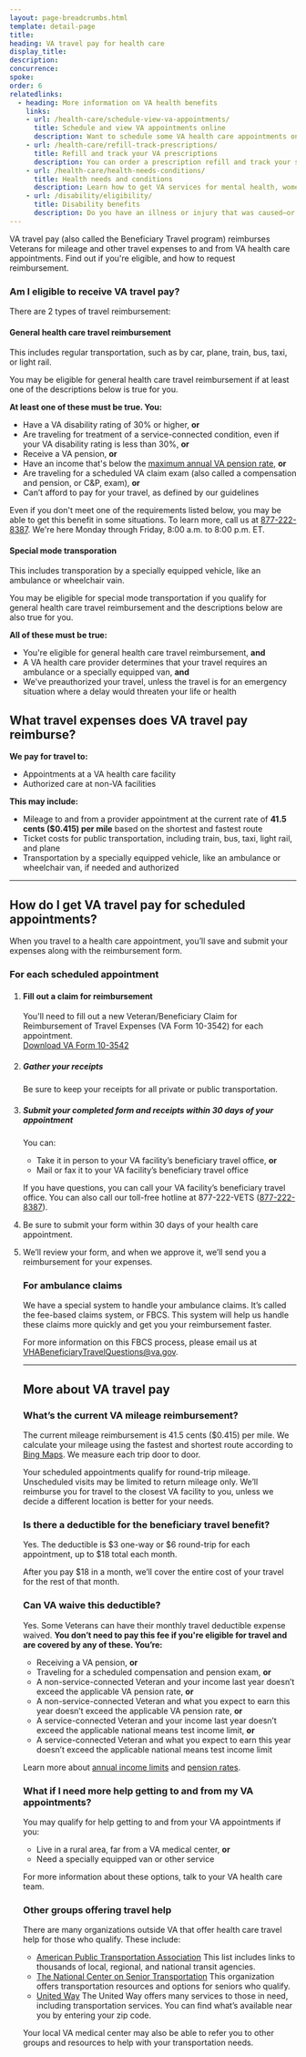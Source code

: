 ```yaml
---
layout: page-breadcrumbs.html
template: detail-page
title: 
heading: VA travel pay for health care 
display_title: 
description: 
concurrence: 
spoke: 
order: 6
relatedlinks:
  - heading: More information on VA health benefits
    links:
    - url: /health-care/schedule-view-va-appointments/
      title: Schedule and view VA appointments online
      description: Want to schedule some VA health care appointments online? You can do that, view your appointments, and more.
    - url: /health-care/refill-track-prescriptions/
      title: Refill and track your VA prescriptions
      description: You can order a prescription refill and track your shipment online.
    - url: /health-care/health-needs-conditions/  
      title: Health needs and conditions
      description: Learn how to get VA services for mental health, women’s health, and other specific needs.
    - url: /disability/eligibility/  
      title: Disability benefits
      description: Do you have an illness or injury that was caused—or made worse—by your active-duty service? Find out if you can get disability compensation (monthly payments) from VA.
---
```


<div class="va-introtext">
  
VA travel pay (also called the Beneficiary Travel program) reimburses Veterans for mileage and other travel expenses to and from VA health care appointments. Find out if you're eligible, and how to request reimbursement.

</div>

<div class="feature" markdown="1">

### Am I eligible to receive VA travel pay?

There are 2 types of travel reimbursement:

#### General health care travel reimbursement

This includes regular transportation, such as by car, plane, train, bus, taxi, or light rail. 

You may be eligible for general health care travel reimbursement if at least one of the descriptions below is true for you.

**At least one of these must be true. You:**

- Have a VA disability rating of 30% or higher, **or**
- Are traveling for treatment of a service-connected condition, even if your VA disability rating is less than 30%, **or**
- Receive a VA pension, **or**
- Have an income that's below the [maximum annual VA pension rate](/pension/veterans-pension-rates/), **or**
- Are traveling for a scheduled VA claim exam (also called a compensation and pension, or C&P, exam), **or** 
- Can’t afford to pay for your travel, as defined by our guidelines

Even if you don't meet one of the requirements listed below, you may be able to get this benefit in some situations. To learn more, call us at <a href="tel:+18772228387">877-222-8387</a>. We're here Monday through Friday, 8:00 a.m. to 8:00 p.m. ET.

#### Special mode transporation

This includes transporation by a specially equipped vehicle, like an ambulance or wheelchair vain.

You may be eligible for special mode transportation if you qualify for general health care travel reimbursement and the descriptions below are also true for you.

**All of these must be true:**

- You're eligible for general health care travel reimbursement, **and**
-	A VA health care provider determines that your travel requires an ambulance or a specially equipped van, **and** 
-	We've preauthorized your travel, unless the travel is for an emergency situation where a delay would threaten your life or health

</div>

## What travel expenses does VA travel pay reimburse?

**We pay for travel to:**
- Appointments at a VA health care facility
- Authorized care at non-VA facilities

**This may include:**
-	Mileage to and from a provider appointment at the current rate of **41.5 cents ($0.415) per mile** based on the shortest and fastest route
-	Ticket costs for public transportation, including train, bus, taxi, light rail, and plane
-	Transportation by a specially equipped vehicle, like an ambulance or wheelchair van, if needed and authorized

------

## How do I get VA travel pay for scheduled appointments?

When you travel to a health care appointment, you’ll save and submit your expenses along with the reimbursement form. 

### For each scheduled appointment

<ol class="process">
<li class="process-step list-one">
  
#### Fill out a claim for reimbursement

You'll need to fill out a new Veteran/Beneficiary Claim for Reimbursement of Travel Expenses (VA Form 10-3542) for each appointment. <br>
[Download VA Form 10-3542](https://www.va.gov/vaforms/medical/pdf/vha-10-3542-fill.pdf)  

</li>

<li class="process-step list-two">

##### Gather your receipts

Be sure to keep your receipts for all private or public transportation.

</li>

<li class="process-step list-three">

##### Submit your completed form and receipts within 30 days of your appointment

You can:

-	Take it in person to your VA facility’s beneficiary travel office, **or**
-	Mail or fax it to your VA facility’s beneficiary travel office

If you have questions, you can call your VA facility’s beneficiary travel office. 
You can also call our toll-free hotline at 877-222-VETS (<a href="tel:+18772228387">877-222-8387</a>).

</li>

<li class="process-step list-four">
  
Be sure to submit your form within 30 days of your health care appointment.  

</li>

<li class="process-step list-five">
  
We’ll review your form, and when we approve it, we’ll send you a reimbursement for your expenses.  


### For ambulance claims

We have a special system to handle your ambulance claims. It’s called the fee-based claims 
system, or FBCS. This system will help us handle these claims more quickly and get you your reimbursement faster.

For more information on this FBCS process, please email us at <a href="mailto:VHABeneficiaryTravelQuestions@va.gov">VHABeneficiaryTravelQuestions@va.gov</a>.

------

## More about VA travel pay

### What’s the current VA mileage reimbursement?

The current mileage reimbursement is 41.5 cents ($0.415) per mile. We calculate 
your mileage using the fastest and shortest route according to [Bing Maps](https://www.bing.com/maps?FORM=LGCYVD). 
We measure each trip door to door. 

Your scheduled appointments qualify for round-trip mileage. Unscheduled visits may be 
limited to return mileage only. We’ll reimburse you for travel to the closest VA facility to you, 
unless we decide a different location is better for your needs.

### Is there a deductible for the beneficiary travel benefit?

Yes. The deductible is $3 one-way or $6 round-trip for each appointment, up to $18 total each month.

After you pay $18 in a month, we’ll cover the entire cost of your travel for the rest of that month.

### Can VA waive this deductible?

Yes. Some Veterans can have their monthly travel deductible expense waived. 
**You don’t need to pay this fee if you're eligible for travel and are covered by any of these. You’re:**

-	Receiving a VA pension, **or**
-	Traveling for a scheduled compensation and pension exam, **or**
-	A non-service-connected Veteran and your income last year doesn’t exceed the applicable VA pension rate, **or**
-	A non-service-connected Veteran and what you expect to earn this year doesn’t exceed the applicable VA pension rate, **or**
-	A service-connected Veteran and your income last year doesn’t exceed the applicable national means test income limit, **or**
-	A service-connected Veteran and what you expect to earn this year doesn’t exceed the applicable national means test 
income limit 

Learn more about [annual income limits](https://www.va.gov/opa/pressrel/pressrelease.cfm?id=2684) and 
[pension rates](https://www.benefits.va.gov/pension/current_rates_veteran_pen.asp).

### What if I need more help getting to and from my VA appointments?

You may qualify for help getting to and from your VA appointments if you:
- Live in a rural area, far from a VA medical center, **or**
- Need a specially equipped van or other service

For more information about these options, talk to your VA health care team.

### Other groups offering travel help

There are many organizations outside VA that offer health care travel help for those who qualify. These include:

- [American Public Transportation Association](http://www.apta.com/resources/links/unitedstates/Pages/default.aspx) This list
includes links to thousands of local, regional, and national transit agencies.
- [The National Center on Senior Transportation](http://www.seniortransportation.net) This organization offers transportation 
resources and options for seniors who qualify.
- [United Way](http://www.unitedway.org/) The United Way offers many services to those in need, including transportation
services. You can find what’s available near you by entering your zip code.

Your local VA medical center may also be able to refer you to other groups and resources to help with your transportation
needs.
